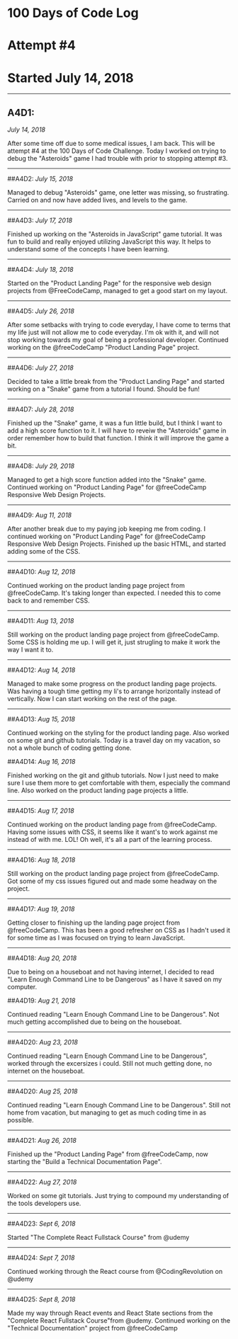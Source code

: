 # 100 Days of Code Log  
# Attempt #4
# Started July 14, 2018

---

## A4D1: 
*July 14, 2018*

After some time off due to some medical issues, I am back. This will be attempt #4 at the 100 Days of Code Challenge. Today I worked on trying to debug the "Asteroids" game I had trouble with prior to stopping attempt #3.

---

##A4D2:
*July 15, 2018*

Managed to debug "Asteroids" game, one letter was missing, so frustrating. Carried on and now have added lives, and levels to the game. 

---

##A4D3:
*July 17, 2018*

Finished up working on the "Asteroids in JavaScript" game tutorial. It was fun to build and really enjoyed utilizing JavaScript this way. It helps to understand some of the concepts I have been learning. 

---

##A4D4:
*July 18, 2018* 

Started on the "Product Landing Page" for the responsive web design projects from @FreeCodeCamp, managed to get a good start on my layout. 

---

##A4D5:
*July 26, 2018*

After some setbacks with trying to code everyday, I have come to terms that my life just will not allow me to code everyday. I'm ok with it, and will not stop working towards my goal of being a professional developer. Continued working on the @freeCodeCamp "Product Landing Page" project. 

---

##A4D6:
*July 27, 2018*

Decided to take a little break from the "Product Landing Page" and started working on a "Snake" game from a tutorial I found. Should be fun!

---

##A4D7:
*July 28, 2018*

Finished up the "Snake" game, it was a fun little build, but I think I want to add a high score function to it. I will have to reveiw the "Asteroids" game in order remember how to build that function. I think it will improve the game a bit. 

---

##A4D8:
*July 29, 2018*

Managed to get a high score function added into the "Snake" game. Continued working on "Product Landing Page" for @freeCodeCamp Responsive Web Design Projects. 

---

##A4D9:
*Aug 11, 2018*

After another break due to my paying job keeping me from coding. I continued working on "Product Landing Page" for @freeCodeCamp Responsive Web Design Projects. Finished up the basic HTML, and started adding some of the CSS. 

---

##A4D10:
*Aug 12, 2018*

Continued working on the product landing page project from @freeCodeCamp. It's taking longer than expected. I needed this to come back to and remember CSS. 

---

##A4D11:
*Aug 13, 2018*

Still working on the product landing page project from @freeCodeCamp. Some CSS is holding me up. I will get it, just strugling to make it work the way I want it to.

---

##A4D12:
*Aug 14, 2018*

Managed to make some progress on the product landing page projects. Was having a tough time getting my li's to arrange horizontally instead of vertically. Now I can start working on the rest of the page. 

---

##A4D13:
*Aug 15, 2018*

Continued working on the styling for the product landing page. Also worked on some git and github tutorials. Today is a travel day on my vacation, so not a whole bunch of coding getting done. 

##A4D14:
*Aug 16, 2018*

Finished working on the git and github tutorials. Now I just need to make sure I use them more to get comfortable with them, especially the command line. Also worked on the product landing page projects a little. 

---

##A4D15:
*Aug 17, 2018*

Continued working on the product landing page from @freeCodeCamp. Having some issues with CSS, it seems like it want's to work against me instead of with me. LOL! Oh well, it's all a part of the learning process. 

---

##A4D16:
*Aug 18, 2018*

Still working on the product landing page project from @freeCodeCamp. Got some of my css issues figured out and made some headway on the project. 

---

##A4D17:
*Aug 19, 2018*

Getting closer to finishing up the landing page project from @freeCodeCamp. This has been a good refresher on CSS as I hadn't used it for some time as I was focused on trying to learn JavaScript. 

---

##A4D18:
*Aug 20, 2018*

Due to being on a houseboat and not having internet, I decided to read "Learn Enough Command Line to be Dangerous" as I have it saved on my computer. 

##A4D19:
*Aug 21, 2018*

Continued reading "Learn Enough Command Line to be Dangerous". Not much getting accomplished due to being on the houseboat. 

---

##A4D20:
*Aug 23, 2018*

Continued reading "Learn Enough Command Line to be Dangerous", worked through the excersizes i could. Still not much getting done, no internet on the houseboat. 

---

##A4D20:
*Aug 25, 2018*

Continued reading "Learn Enough Command Line to be Dangerous". Still not home from vacation, but managing to get as much coding time in as possible. 

---

##A4D21:
*Aug 26, 2018*

Finished up the "Product Landing Page" from @freeCodeCamp, now starting the "Build a Technical Documentation Page". 

---

##A4D22: 
*Aug 27, 2018*

Worked on some git tutorials. Just trying to compound my understanding of the tools developers use. 

---

##A4D23:
*Sept 6, 2018*

Started "The Complete React Fullstack Course" from @udemy 

---

##A4D24:
*Sept 7, 2018*

Continued working through the React course from @CodingRevolution on @udemy 

---

##A4D25:
*Sept 8, 2018*

Made my way through React events and React State sections from the "Complete React Fullstack Course"from @udemy. Continued working on the "Technical Documentation" project from @freeCodeCamp